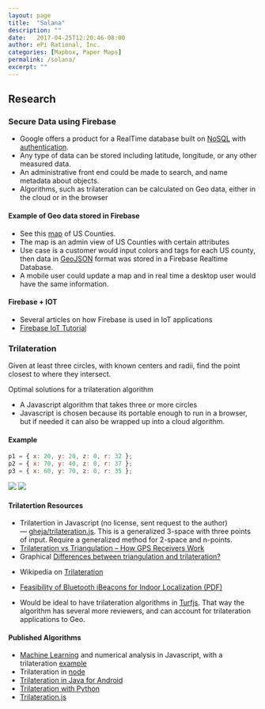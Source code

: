 ```yaml
---
layout: page
title:  "Solana"
description: ""
date:   2017-04-25T12:20:46-08:00
author: ePi Rational, Inc.
categories: [Mapbox, Paper Maps]
permalink: /solana/
excerpt: ""
---
```


## Research

### Secure Data using Firebase

* Google offers a product for a RealTime database built on [NoSQL](https://firebase.google.com/docs/database/) with [authentication](https://firebase.google.com/docs/auth/).
* Any type of data can be stored including latitude, longitude, or any other measured data.  
* An administrative front end could be made to search, and name metadata about objects.
* Algorithms, such as trilateration can be calculated on Geo data, either in the cloud or in the browser

#### Example of Geo data stored in Firebase
  * See this [map](http://codepen.io/roblabs/full/woMyJy) of US Counties.
  * The map is an admin view of US Counties with certain attributes
  * Use case is a customer would input colors and tags for each US county, then data in [GeoJSON](http://geojson.org) format was stored in a Firebase Realtime Database.
  * A mobile user could update a map and in real time a desktop user would have the same information.

#### Firebase + IOT

* Several articles on how Firebase is used in IoT applications
* [Firebase IoT Tutorial](https://rominirani.com/firebase-iot-tutorial-46203a92f869)


### Trilateration

Given at least three circles, with known centers and radii, find the point closest to where they intersect.

Optimal solutions for a trilateration algorithm

* A Javascript algorithm that takes three or more circles
* Javascript is chosen because its portable enough to run in a browser, but if needed it can also be wrapped up into a cloud algorithm.

#### Example

```Javascript
p1 = { x: 20, y: 20, z: 0, r: 32 };
p2 = { x: 70, y: 40, z: 0, r: 37 };
p3 = { x: 60, y: 70, z: 0, r: 35 };
```

![](/assets/img/1970-01-01-solana.assets/1970-01-01-solana-tri1.png) ![](/assets/img/1970-01-01-solana.assets/1970-01-01-solana-tri-2.png)


#### Trilatertion Resources

* Trilatertion in Javascript (no license, sent request to the author) — [gheja/trilateration.js](https://github.com/gheja/trilateration.js).  This is a generalized 3-space with three points of input.  Require a generalized method for 2-space and n-points.
* [Trilateration vs Triangulation – How GPS Receivers Work](http://gisgeography.com/trilateration-triangulation-gps/)
* Graphical [Differences between triangulation and trilateration?](https://gis.stackexchange.com/questions/17344/differences-between-triangulation-and-trilateration)
<!-- * [How does the radius work in Trilateration](https://gis.stackexchange.com/questions/108073/how-does-the-radius-work-in-trilateration) -->
* Wikipedia on [Trilateration](https://en.wikipedia.org/wiki/Trilateration)



* [Feasibility of Bluetooth iBeacons for Indoor Localization (PDF)](https://publikationen.reutlingen-university.de/files/606/606.pdf)
* Would be ideal to have trilateration algorithms in [Turfjs](https://github.com/turfjs/turf-node-example).  That way the algorithm has several more reviewers, and can account for trilateration applications to Geo.

#### Published Algorithms

* [Machine Learning](https://github.com/mljs  ) and numerical analysis in Javascript, with a trilateration [example](https://github.com/mljs/curve-fitting/blob/master/Example.md)
* Trilateration in [node](https://runkit.com/5904d798ad0c6400123ab2f6/5904d798ad0c6400123ab2f7)
* [Trilateration in Java for Android](https://github.com/lemmingapex/Trilateration)
* [Trilateration with Python](https://gis.stackexchange.com/questions/66/trilateration-using-3-latitude-and-longitude-points-and-3-distances)
* [Trilateration.js](https://gist.github.com/kdzwinel/8235348)
